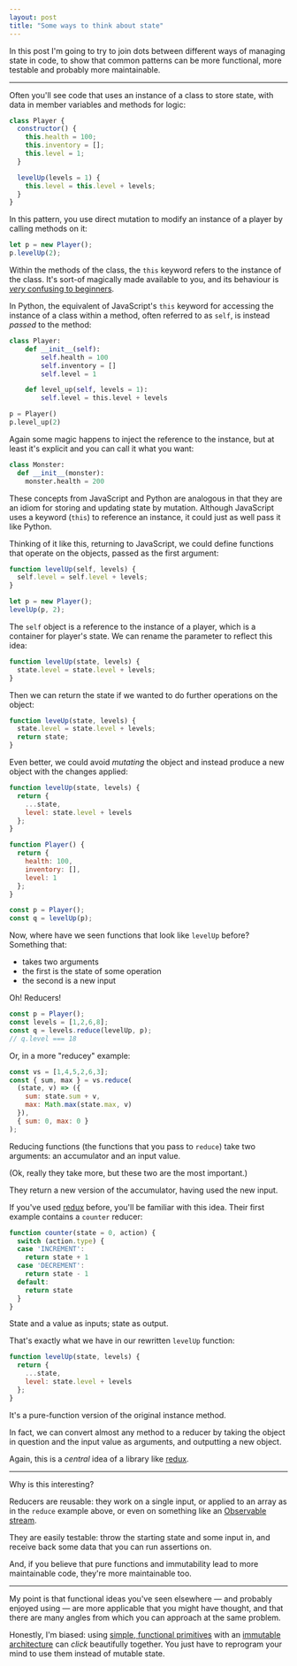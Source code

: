 ```yaml
---
layout: post
title: "Some ways to think about state"
---
```


In this post I'm going to try to join dots between different ways of managing state in code, to show that common patterns can be more functional, more testable and probably more maintainable.

---

Often you'll see code that uses an instance of a class to store state, with data in member variables and methods for logic:

```js
class Player {
  constructor() {
    this.health = 100;
    this.inventory = [];
    this.level = 1;
  }

  levelUp(levels = 1) {
    this.level = this.level + levels;
  }
}
```

In this pattern, you use direct mutation to modify an instance of a player by calling methods on it:

```js
let p = new Player();
p.levelUp(2);
```

Within the methods of the class, the `this` keyword refers to the instance of the class. It's sort-of magically made available to you, and its behaviour is [*very* confusing to beginners][what-is-this].

In Python, the equivalent of JavaScript's `this` keyword for accessing the instance of a class within a method, often referred to as `self`, is instead *passed* to the method:

```python
class Player:
    def __init__(self):
        self.health = 100
        self.inventory = []
        self.level = 1

    def level_up(self, levels = 1):
        self.level = this.level + levels

p = Player()
p.level_up(2)
```

Again some magic happens to inject the reference to the instance, but at least it's explicit and you can call it what you want:

```python
class Monster:
  def __init__(monster):
    monster.health = 200
```

These concepts from JavaScript and Python are analogous in that they are an idiom for storing and updating state by mutation. Although JavaScript uses a keyword (`this`) to reference an instance, it could just as well pass it like Python.

Thinking of it like this, returning to JavaScript, we could define functions that operate on the objects, passed as the first argument:

```js
function levelUp(self, levels) {
  self.level = self.level + levels;
}

let p = new Player();
levelUp(p, 2);
```

The `self` object is a reference to the instance of a player, which is a container for player's state. We can rename the parameter to reflect this idea:

```js
function levelUp(state, levels) {
  state.level = state.level + levels;
}
```

Then we can return the state if we wanted to do further operations on the object:

```js
function leveUp(state, levels) {
  state.level = state.level + levels;
  return state;
}
```

Even better, we could avoid *mutating* the object and instead produce a new object with the changes applied:

```js
function levelUp(state, levels) {
  return {
    ...state,
    level: state.level + levels
  };
}

function Player() {
  return {
    health: 100,
    inventory: [],
    level: 1
  };
}

const p = Player();
const q = levelUp(p);
```

Now, where have we seen functions that look like `levelUp` before? Something that:

* takes two arguments
* the first is the state of some operation
* the second is a new input

Oh! Reducers!

```js
const p = Player();
const levels = [1,2,6,8];
const q = levels.reduce(levelUp, p);
// q.level === 18
```

Or, in a more "reducey" example:

```js
const vs = [1,4,5,2,6,3];
const { sum, max } = vs.reduce(
  (state, v) => ({
    sum: state.sum + v,
    max: Math.max(state.max, v)
  }),
  { sum: 0, max: 0 }
);
```

Reducing functions (the functions that you pass to `reduce`) take two arguments: an accumulator and an input value.

(Ok, really they take more, but these two are the most important.)

They return a new version of the accumulator, having used the new input.

If you've used [redux][redux] before, you'll be familiar with this idea. Their first example contains a `counter` reducer:

```js
function counter(state = 0, action) {
  switch (action.type) {
  case 'INCREMENT':
    return state + 1
  case 'DECREMENT':
    return state - 1
  default:
    return state
  }
}
```

State and a value as inputs; state as output.

That's exactly what we have in our rewritten `levelUp` function:

```js
function levelUp(state, levels) {
  return {
    ...state,
    level: state.level + levels
  };
}
```

It's a pure-function version of the original instance method.

In fact, we can convert almost any method to a reducer by taking the object in question and the input value as arguments, and outputting a new object.

Again, this is a *central* idea of a library like [redux][redux].

---

Why is this interesting?

Reducers are reusable: they work on a single input, or applied to an array as in the `reduce` example above, or even on something like an [Observable stream][obs-scan].

They are easily testable: throw the starting state and some input in, and receive back some data that you can run assertions on.

And, if you believe that pure functions and immutability lead to more maintainable code, they're more maintainable too.

---

My point is that functional ideas you've seen elsewhere — and probably enjoyed using — are more applicable that you might have thought, and that there are many angles from which you can approach at the same problem.

Honestly, I'm biased: using [simple, functional primitives](https://www.youtube.com/watch?v=-6BsiVyC1kM) with an [immutable architecture](https://vimeo.com/166790294) can *click* beautifully together. You just have to reprogram your mind to use them instead of mutable state.

[what-is-this]: http://stackoverflow.com/questions/3127429/how-does-the-this-keyword-work
[redux]: http://redux.js.org
[obs-scan]: http://reactivex.io/rxjs/class/es6/Observable.js~Observable.html#instance-method-scan
